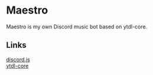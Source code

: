 # Maestro
Maestro is my own Discord music bot based on ytdl-core.

## Links
[discord.js](https://discord.js.org/#/ "discord.js")\
[ytdl-core](https://github.com/fent/node-ytdl-core "ytdl-core")

